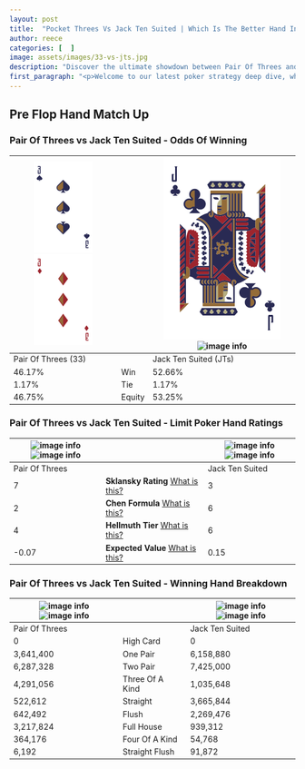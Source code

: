 ```yaml
---
layout: post
title:  "Pocket Threes Vs Jack Ten Suited | Which Is The Better Hand In Poker? A Complete Guide"
author: reece
categories: [  ]
image: assets/images/33-vs-jts.jpg
description: "Discover the ultimate showdown between Pair Of Threes and Jack Ten Suited in poker! Uncover the odds, strategies, and scenarios where one hand triumphs over the other. Get ready to up your poker game with this thrilling analysis."
first_paragraph: "<p>Welcome to our latest poker strategy deep dive, where we're pitting two distinct hands against each other in a high-stakes showdown: Pair Of Threes vs Jack Ten Suited.</p><p>In the dynamic world of poker, every decision counts, and knowing which hand holds the upper hand is key to your success at the table.</p><p>In this article, we'll dissect these two hands, explore the scenarios where one dominates the other, and equip you with the knowledge to make strategic choices that can tip the odds in your favor.</p><p>Get ready to unravel the intriguing dynamics of these poker hands and elevate your game to new heights.</p>"
---
```




[comment]: # (sp0)

## Pre Flop Hand Match Up

<div class="table hand-ratings" markdown="1"> 



### Pair Of Threes vs Jack Ten Suited - Odds Of Winning


    
| ![image info](assets/images/hand1/3.png) ![image info](assets/images/hand1/3o.png) |  | ![image info](assets/images/hand2/J.png) ![image info](assets/images/hand2/ts.png) |
| -------- | -------- | -------- |
| Pair Of Threes (33) |  | Jack Ten Suited (JTs) |
| 46.17% | Win | 52.66% |
| 1.17% | Tie | 1.17% |
| 46.75% | Equity | 53.25% |




[comment]: # (sp1)



### Pair Of Threes vs Jack Ten Suited - Limit Poker Hand Ratings


    
| ![image info](https://www.riverpairs.com/assets/images/hand1/3.png) ![image info](https://www.riverpairs.com/assets/images/hand1/3o.png) |  | ![image info](https://www.riverpairs.com/assets/images/hand2/J.png) ![image info](https://www.riverpairs.com/assets/images/hand2/ts.png) |
| -------- | -------- | -------- |
| Pair Of Threes |  | Jack Ten Suited |
| 7 | **Sklansky Rating** [What is this?](/sklansky-rating-explained) | 3 |
| 2 | **Chen Formula** [What is this?](/chen-formula-explained) | 6 |
| 4 | **Hellmuth Tier** [What is this?](/Hellmuth-tier-explained) | 6 |
| -0.07 | **Expected Value** [What is this?](/expected-value-explained) | 0.15 |




[comment]: # (sp2)



### Pair Of Threes vs Jack Ten Suited - Winning Hand Breakdown


    
| ![image info](https://www.riverpairs.com/assets/images/hand1/3.png) ![image info](https://www.riverpairs.com/assets/images/hand1/3o.png) |  | ![image info](https://www.riverpairs.com/assets/images/hand2/J.png) ![image info](https://www.riverpairs.com/assets/images/hand2/ts.png) |
| -------- | -------- | -------- |
| Pair Of Threes |  | Jack Ten Suited |
| 0 | High Card | 0 |
| 3,641,400 | One Pair | 6,158,880 |
| 6,287,328 | Two Pair | 7,425,000 |
| 4,291,056 | Three Of A Kind | 1,035,648 |
| 522,612 | Straight | 3,665,844 |
| 642,492 | Flush | 2,269,476 |
| 3,217,824 | Full House | 939,312 |
| 364,176 | Four Of A Kind | 54,768 |
| 6,192 | Straight Flush | 91,872 |




[comment]: # (sp3)



</div>

[comment]: # (sp4)



[comment]: # (sp5)

